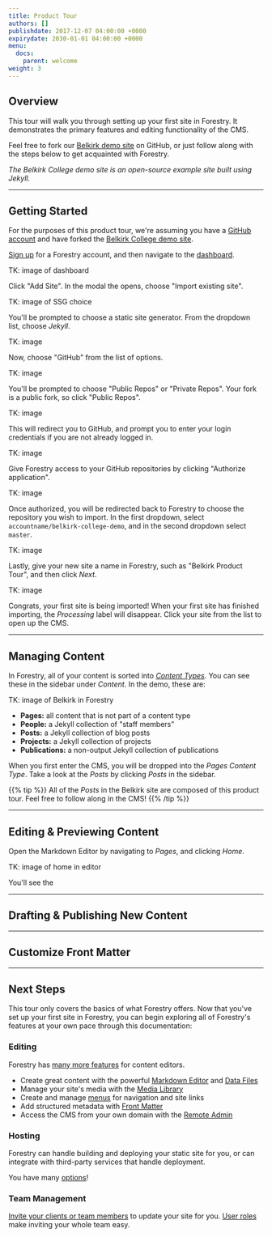 ```yaml
---
title: Product Tour
authors: []
publishdate: 2017-12-07 04:00:00 +0000
expirydate: 2030-01-01 04:00:00 +0000
menu:
  docs:
    parent: welcome
weight: 3
---
```

## Overview
This tour will walk you through setting up your first site in Forestry. It demonstrates the primary features and editing functionality of the CMS.

Feel free to fork our [Belkirk demo site](https://github.com/forestryio/belkirk-jekyll-demo) on GitHub, or just follow along with the steps below to get acquainted with Forestry.

*The Belkirk College demo site is an open-source example site built using Jekyll.*

---

## Getting Started
For the purposes of this product tour, we're assuming you have a [GitHub account](https://github.com/signup) and have forked the [Belkirk College demo site](https://github.com/forestryio/belkirk-demo-site).

[Sign up](https://app.forestry.io/signup) for a Forestry account, and then navigate to the [dashboard](https://app.forestry.io/dashboard).

TK: image of dashboard

Click "Add Site". In the modal the opens, choose "Import existing site".

TK: image of SSG choice

You'll be prompted to choose a static site generator. From the dropdown list, choose *Jekyll*.

TK: image

Now, choose "GitHub" from the list of options.

TK: image

You'll be prompted to choose "Public Repos" or "Private Repos". Your fork is a public fork, so click "Public Repos". 

TK: image

This will redirect you to GitHub, and prompt you to enter your login credentials if you are not already logged in.

TK: image

Give Forestry access to your GitHub repositories by clicking "Authorize application".

TK: image

Once authorized, you will be redirected back to Forestry to choose the repository you wish to import. In the first dropdown, select `accountname/belkirk-college-demo`, and in the second dropdown select `master`.

TK: image

Lastly, give your new site a name in Forestry, such as "Belkirk Product Tour", and then click *Next*.

TK: image

Congrats, your first site is being imported! When your first site has finished importing, the *Processing* label will disappear. Click your site from the list to open up the CMS.

---

## Managing Content
In Forestry, all of your content is sorted into [*Content Types*](/docs/editing#content-types). You can see these in the sidebar under *Content*. In the demo, these are:

TK: image of Belkirk in Forestry

- **Pages:** all content that is not part of a content type
- **People:** a Jekyll collection of "staff members"
- **Posts:** a Jekyll collection of blog posts
- **Projects:** a Jekyll collection of projects
- **Publications:** a non-output Jekyll collection of publications

When you first enter the CMS, you will be dropped into the *Pages Content Type*. Take a look at the *Posts* by clicking *Posts* in the sidebar.

{{% tip %}}
All of the *Posts* in the Belkirk site are composed of this product tour. Feel free to follow along in the CMS!
{{% /tip %}}

---

## Editing & Previewing Content

Open the Markdown Editor by navigating to *Pages*, and clicking *Home*.

TK: image of home in editor

You'll see the 

---

## Drafting & Publishing New Content

---

## Customize Front Matter

---

## Next Steps
This tour only covers the basics of what Forestry offers. Now that you've set up your first site in Forestry, you can begin exploring all of Forestry's features at your own pace through this documentation:

### Editing
Forestry has [many more features](/docs/editing/) for content editors. 

- Create great content with the powerful [Markdown Editor](/docs/editing/markdown-editor) and [Data Files](/docs/editing/data-files)
- Manage your site's media with the [Media Library](/docs/editing/media-library)
- Create and manage [menus](/docs/editing/menus) for navigation and site links
- Add structured metadata with [Front Matter](/docs/editing/front-matter)
- Access the CMS from your own domain with the [Remote Admin](/docs/editing/remote-admin)

### Hosting
Forestry can handle building and deploying your static site for you, or can integrate with third-party services that handle deployment. 

You have many [options](/docs/hosting/)!

### Team Management
[Invite your clients or team members](/docs/settings/team-management) to update your site for you. [User roles](/docs/settings/team-management#user-roles) make inviting your whole team easy.